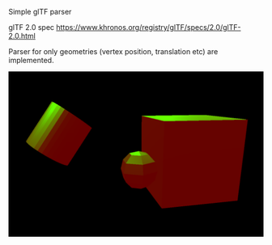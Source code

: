 Simple glTF parser

glTF 2.0 spec
https://www.khronos.org/registry/glTF/specs/2.0/glTF-2.0.html

Parser for only geometries (vertex position, translation etc) are implemented.

![screenshot](./screenshot.png)